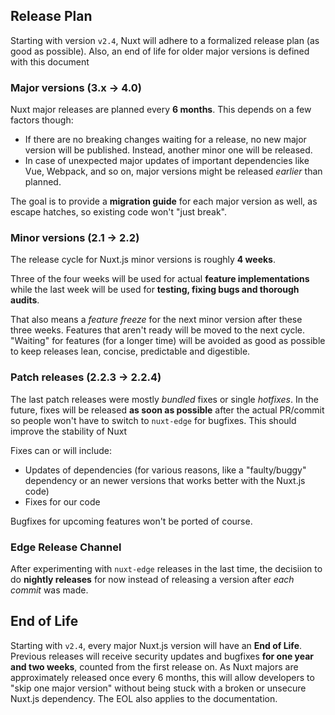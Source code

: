 ## Release Plan

Starting with version `v2.4`, Nuxt will adhere to a formalized release plan (as good as possible).
Also, an end of life for older major versions is defined with this document

### Major versions (3.x -> 4.0)

Nuxt major releases are planned every **6 months**. This depends on a few factors though:

* If there are no breaking changes waiting for a release, no new major version will be published. Instead, another minor one will be released. 
* In case of unexpected major updates of important dependencies like Vue, Webpack, and so on, major versions might be released *earlier* than planned.

The goal is to provide a **migration guide** for each major version as well, as escape hatches, so existing code
won't "just break".

### Minor versions (2.1 -> 2.2)

The release cycle for Nuxt.js minor versions is roughly **4 weeks**. 

Three of the four weeks will be used for actual **feature implementations** while the last week will be used for 
**testing, fixing bugs and thorough audits**.

That also means a *feature freeze* for the next minor version after these three weeks.
Features that aren't ready will be moved to the next cycle. "Waiting" for features 
(for a longer time) will be avoided as good as possible to keep releases lean, concise, predictable and digestible.

### Patch releases (2.2.3 -> 2.2.4)

The last patch releases were mostly *bundled* fixes or single *hotfixes*. 
In the future, fixes will be released **as soon as possible** after the actual PR/commit so people won't have to switch to `nuxt-edge` for bugfixes. This should improve the stability of Nuxt

Fixes can or will include:

* Updates of dependencies (for various reasons, like a "faulty/buggy" dependency or an newer versions that works better with the Nuxt.js code)
* Fixes for our code

Bugfixes for upcoming features won't be ported of course.

### Edge Release Channel

After experimenting with `nuxt-edge` releases in the last time, the decisiion to do **nightly releases** for now instead of 
releasing a version after *each commit* was made.

## End of Life

Starting with `v2.4`, every major Nuxt.js version will have an **End of Life**.
Previous releases will receive security updates and bugfixes **for one year and two weeks**, counted from the first release on. 
As Nuxt majors are approximately released once every 6 months, this will allow developers to "skip one major version" without being stuck with a broken or unsecure Nuxt.js dependency.
The EOL also applies to the documentation.
